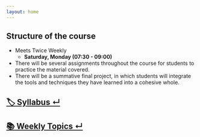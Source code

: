 ```yaml
---
layout: home
---
```

## **Structure of the course**
- Meets Twice Weekly
  - **Saturday, Monday (07:30 - 09:00)**
- There will be several assignments throughout the course for students to practice the material covered.
- There will be a summative final project, in which students will integrate the tools and techniques they have learned into a cohesive whole.

## [🏷️ Syllabus ↵](https://dbcs.ir/Syllabus/)
## [📚 Weekly Topics ↵](https://dbcs.ir/Teaching_Schedule/)




